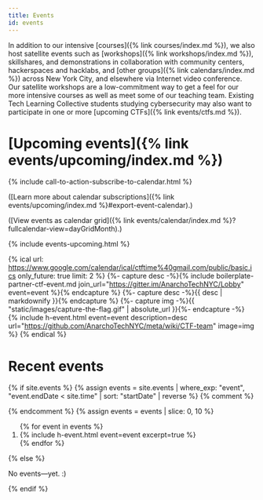 ```yaml
---
title: Events
id: events
---
```


In addition to our intensive [courses]({% link courses/index.md %}), we also host satellite events such as [workshops]({% link workshops/index.md %}), skillshares, and demonstrations in collaboration with community centers, hackerspaces and hacklabs, and [other groups]({% link calendars/index.md %}) across New York City, and elsewhere via Internet video conference. Our satellite workshops are a low-commitment way to get a feel for our more intensive courses as well as meet some of our teaching team. Existing Tech Learning Collective students studying cybersecurity may also want to participate in one or more [upcoming CTFs]({% link events/ctfs.md %}).

# [Upcoming events]({% link events/upcoming/index.md %})

{% include call-to-action-subscribe-to-calendar.html %}

([Learn more about calendar subscriptions]({% link events/upcoming/index.md %}#export-event-calendar).)

([View events as calendar grid]({% link events/calendar/index.md %}?fullcalendar-view=dayGridMonth).)

{% include events-upcoming.html %}

{% ical url: https://www.google.com/calendar/ical/ctftime%40gmail.com/public/basic.ics only_future: true limit: 2 %}
{%- capture desc -%}{% include boilerplate-partner-ctf-event.md join_url="https://gitter.im/AnarchoTechNYC/Lobby" event=event %}{% endcapture %}
{%- capture desc -%}{{ desc | markdownify }}{% endcapture %}
{%- capture img -%}{{ "static/images/capture-the-flag.gif" | absolute_url }}{%- endcapture -%}
{% include h-event.html event=event description=desc url="https://github.com/AnarchoTechNYC/meta/wiki/CTF-team" image=img %}
{% endical %}

# Recent events

{% if site.events %}
{% assign events = site.events | where_exp: "event", "event.endDate < site.time" | sort: "startDate" | reverse %}
{% comment %}
<!--
    When Jekyll can paginate collections natively, this can be updated.
    For now, we slice to the most recent 10 events so that this page
    does not grow too much. It means we can't publish archive listing
    pages in paginated form, but the permalinks will always be online.
-->
{% endcomment %}
{% assign events = events | slice: 0, 10 %}
<ol class="h-events">
{% for event in events %}
    <li>
        {% include h-event.html event=event excerpt=true %}
    </li>
{% endfor %}
</ol><!-- .h-events -->
{% else %}
<p>No events&mdash;yet. :)</p>
{% endif %}
